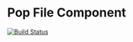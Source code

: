 Pop File Component
==================

[![Build Status](https://travis-ci.org/popphp/pop-file.svg?branch=master)](https://travis-ci.org/popphp/pop-file)
